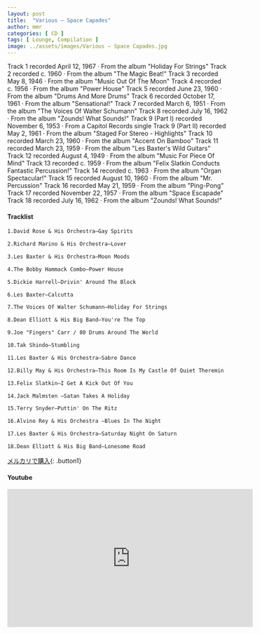 ```yaml
---
layout: post
title:  "Various – Space Capades"
author: mmr
categories: [ CD ]
tags: [ Lounge, Compilation ]
image: ../assets/images/Various – Space Capades.jpg
---
```


Track 1 recorded April 12, 1967 · From the album "Holiday For Strings"
Track 2 recorded c. 1960 · From the album "The Magic Beat!"
Track 3 recorded May 8, 1946 · From the album "Music Out Of The Moon"
Track 4 recorded c. 1956 · From the album "Power House"
Track 5 recorded June 23, 1960 · From the album "Drums And More Drums"
Track 6 recorded October 17, 1961 · From the album "Sensational!"
Track 7 recorded March 6, 1951 · From the album "The Voices Of Walter Schumann"
Track 8 recorded July 16, 1962 · From the album "Zounds! What Sounds!"
Track 9 (Part I) recorded November 6, 1953 · From a Capitol Records single
Track 9 (Part II) recorded May 2, 1961 · From the album "Staged For Stereo - Highlights"
Track 10 recorded March 23, 1960 · From the album "Accent On Bamboo"
Track 11 recorded March 23, 1959 · From the album "Les Baxter's Wild Guitars"
Track 12 recorded August 4, 1949 · From the album "Music For Piece Of Mind"
Track 13 recorded c. 1959 · From the album "Felix Slatkin Conducts Fantastic Percussion!"
Track 14 recorded c. 1963 · From the album "Organ Spectacular!"
Track 15 recorded August 10, 1960 · From the album "Mr. Percussion"
Track 16 recorded May 21, 1959 · From the album "Ping-Pong"
Track 17 recorded November 22, 1957 · From the album "Space Escapade"
Track 18 recorded July 16, 1962 · From the album "Zounds! What Sounds!"

#### Tracklist
```md
1.David Rose & His Orchestra–Gay Spirits

2.Richard Marino & His Orchestra–Lover

3.Les Baxter & His Orchestra–Moon Moods

4.The Bobby Hammack Combo–Power House

5.Dickie Harrell–Drivin' Around The Block

6.Les Baxter–Calcutta

7.The Voices Of Walter Schumann–Holiday For Strings

8.Dean Elliott & His Big Band–You're The Top

9.Joe "Fingers" Carr / 80 Drums Around The World

10.Tak Shindo–Stumbling

11.Les Baxter & His Orchestra–Sabre Dance

12.Billy May & His Orchestra–This Room Is My Castle Of Quiet Theremin 

13.Felix Slatkin–I Get A Kick Out Of You

14.Jack Malmsten –Satan Takes A Holiday

15.Terry Snyder–Puttin' On The Ritz

16.Alvino Rey & His Orchestra –Blues In The Night

17.Les Baxter & His Orchestra–Saturday Night On Saturn

18.Dean Elliott & His Big Band–Lonesome Road
```

[メルカリで購入](https://jp.mercari.com/item/m53410507614?afid=6142608987){: .button1}

#### Youtube
<iframe width="560" height="315" src="https://www.youtube.com/embed/nwQ6A7eWvpU?si=676P6Bidu6gbdIzJ" title="YouTube video player" frameborder="0" allow="accelerometer; autoplay; clipboard-write; encrypted-media; gyroscope; picture-in-picture; web-share" referrerpolicy="strict-origin-when-cross-origin" allowfullscreen></iframe>